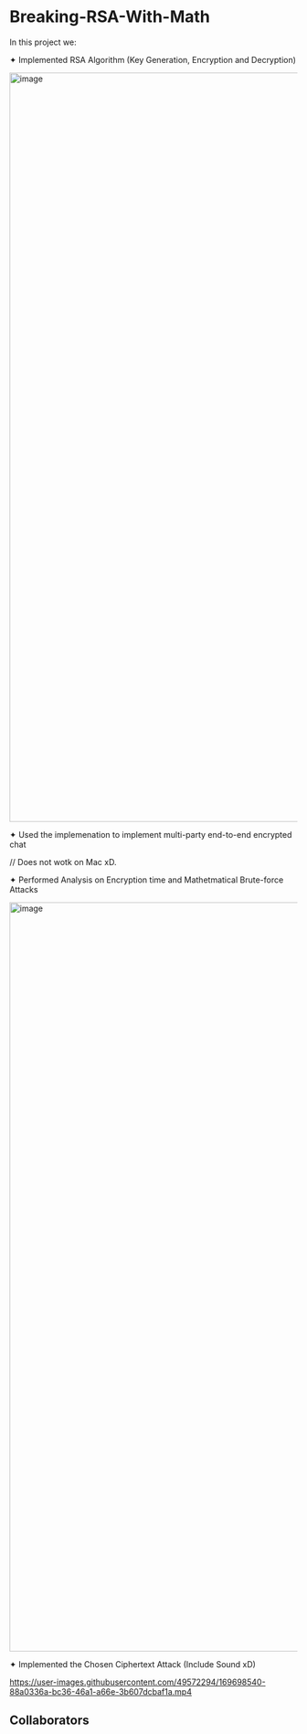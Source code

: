 # Breaking-RSA-With-Math
In this project we:

✦ Implemented RSA Algorithm (Key Generation, Encryption and Decryption)

<img width="1312" alt="image" src="/2 - RSAWorld/Test Cases/Gif.gif">

✦ Used the implemenation to implement multi-party end-to-end encrypted chat

// Does not wotk on Mac xD.

✦ Performed Analysis on Encryption time and Mathetmatical Brute-force Attacks

<img width="1312" alt="image" src="https://user-images.githubusercontent.com/49572294/169697689-1341949c-85d6-4123-92f0-0b1c6d4f8632.png">


✦ Implemented the Chosen Ciphertext Attack (Include Sound xD)

https://user-images.githubusercontent.com/49572294/169698540-88a0336a-bc36-46a1-a66e-3b607dcbaf1a.mp4

## Collaborators

<!-- readme: collaborators -start -->
<!-- readme: collaborators -end -->
